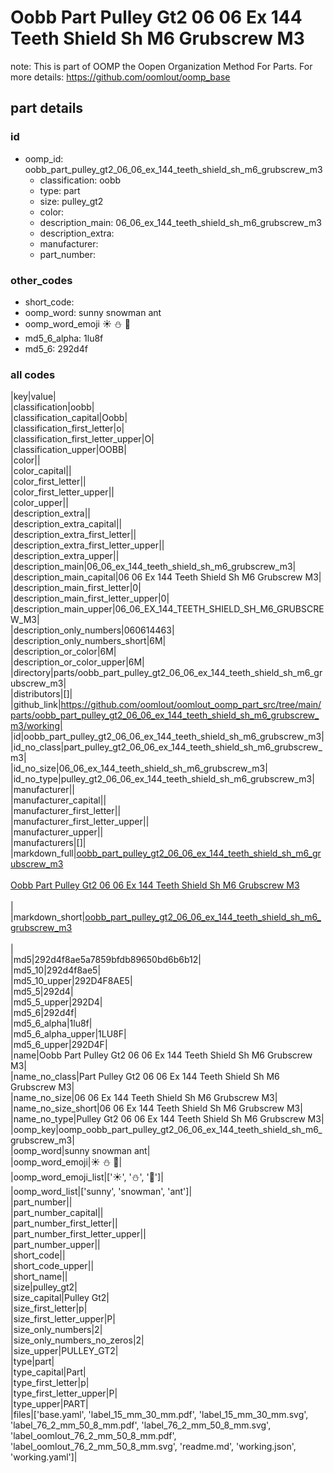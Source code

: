 # Oobb Part Pulley Gt2 06 06 Ex 144 Teeth Shield Sh M6 Grubscrew M3  

note: This is part of OOMP the Oopen Organization Method For Parts. For more details: https://github.com/oomlout/oomp_base

##  part details





### id
* oomp_id: oobb_part_pulley_gt2_06_06_ex_144_teeth_shield_sh_m6_grubscrew_m3
  * classification: oobb
  * type: part
  * size: pulley_gt2
  * color: 
  * description_main: 06_06_ex_144_teeth_shield_sh_m6_grubscrew_m3
  * description_extra: 
  * manufacturer: 
  * part_number: 

### other_codes
* short_code: 
* oomp_word: sunny snowman ant
* oomp_word_emoji :sunny: :snowman: :ant:
* md5_6_alpha: 1lu8f
* md5_6: 292d4f

### all codes 
|key|value|  
|classification|oobb|  
|classification_capital|Oobb|  
|classification_first_letter|o|  
|classification_first_letter_upper|O|  
|classification_upper|OOBB|  
|color||  
|color_capital||  
|color_first_letter||  
|color_first_letter_upper||  
|color_upper||  
|description_extra||  
|description_extra_capital||  
|description_extra_first_letter||  
|description_extra_first_letter_upper||  
|description_extra_upper||  
|description_main|06_06_ex_144_teeth_shield_sh_m6_grubscrew_m3|  
|description_main_capital|06 06 Ex 144 Teeth Shield Sh M6 Grubscrew M3|  
|description_main_first_letter|0|  
|description_main_first_letter_upper|0|  
|description_main_upper|06_06_EX_144_TEETH_SHIELD_SH_M6_GRUBSCREW_M3|  
|description_only_numbers|060614463|  
|description_only_numbers_short|6M|  
|description_or_color|6M|  
|description_or_color_upper|6M|  
|directory|parts/oobb_part_pulley_gt2_06_06_ex_144_teeth_shield_sh_m6_grubscrew_m3|  
|distributors|[]|  
|github_link|https://github.com/oomlout/oomlout_oomp_part_src/tree/main/parts/oobb_part_pulley_gt2_06_06_ex_144_teeth_shield_sh_m6_grubscrew_m3/working|  
|id|oobb_part_pulley_gt2_06_06_ex_144_teeth_shield_sh_m6_grubscrew_m3|  
|id_no_class|part_pulley_gt2_06_06_ex_144_teeth_shield_sh_m6_grubscrew_m3|  
|id_no_size|06_06_ex_144_teeth_shield_sh_m6_grubscrew_m3|  
|id_no_type|pulley_gt2_06_06_ex_144_teeth_shield_sh_m6_grubscrew_m3|  
|manufacturer||  
|manufacturer_capital||  
|manufacturer_first_letter||  
|manufacturer_first_letter_upper||  
|manufacturer_upper||  
|manufacturers|[]|  
|markdown_full|[oobb_part_pulley_gt2_06_06_ex_144_teeth_shield_sh_m6_grubscrew_m3](https://github.com/oomlout/oomlout_oomp_part_src/tree/main/parts/oobb_part_pulley_gt2_06_06_ex_144_teeth_shield_sh_m6_grubscrew_m3/working)<br>[](https://github.com/oomlout/oomlout_oomp_part_src/tree/main/parts/oobb_part_pulley_gt2_06_06_ex_144_teeth_shield_sh_m6_grubscrew_m3/working)<br>[Oobb Part Pulley Gt2 06 06 Ex 144 Teeth Shield Sh M6 Grubscrew M3](https://github.com/oomlout/oomlout_oomp_part_src/tree/main/parts/oobb_part_pulley_gt2_06_06_ex_144_teeth_shield_sh_m6_grubscrew_m3/working)<br><br>|  
|markdown_short|[oobb_part_pulley_gt2_06_06_ex_144_teeth_shield_sh_m6_grubscrew_m3](https://github.com/oomlout/oomlout_oomp_part_src/tree/main/parts/oobb_part_pulley_gt2_06_06_ex_144_teeth_shield_sh_m6_grubscrew_m3/working)<br><br>|  
|md5|292d4f8ae5a7859bfdb89650bd6b6b12|  
|md5_10|292d4f8ae5|  
|md5_10_upper|292D4F8AE5|  
|md5_5|292d4|  
|md5_5_upper|292D4|  
|md5_6|292d4f|  
|md5_6_alpha|1lu8f|  
|md5_6_alpha_upper|1LU8F|  
|md5_6_upper|292D4F|  
|name|Oobb Part Pulley Gt2 06 06 Ex 144 Teeth Shield Sh M6 Grubscrew M3|  
|name_no_class|Part Pulley Gt2 06 06 Ex 144 Teeth Shield Sh M6 Grubscrew M3|  
|name_no_size|06 06 Ex 144 Teeth Shield Sh M6 Grubscrew M3|  
|name_no_size_short|06 06 Ex 144 Teeth Shield Sh M6 Grubscrew M3|  
|name_no_type|Pulley Gt2 06 06 Ex 144 Teeth Shield Sh M6 Grubscrew M3|  
|oomp_key|oomp_oobb_part_pulley_gt2_06_06_ex_144_teeth_shield_sh_m6_grubscrew_m3|  
|oomp_word|sunny snowman ant|  
|oomp_word_emoji|:sunny: :snowman: :ant:|  
|oomp_word_emoji_list|[':sunny:', ':snowman:', ':ant:']|  
|oomp_word_list|['sunny', 'snowman', 'ant']|  
|part_number||  
|part_number_capital||  
|part_number_first_letter||  
|part_number_first_letter_upper||  
|part_number_upper||  
|short_code||  
|short_code_upper||  
|short_name||  
|size|pulley_gt2|  
|size_capital|Pulley Gt2|  
|size_first_letter|p|  
|size_first_letter_upper|P|  
|size_only_numbers|2|  
|size_only_numbers_no_zeros|2|  
|size_upper|PULLEY_GT2|  
|type|part|  
|type_capital|Part|  
|type_first_letter|p|  
|type_first_letter_upper|P|  
|type_upper|PART|  
|files|['base.yaml', 'label_15_mm_30_mm.pdf', 'label_15_mm_30_mm.svg', 'label_76_2_mm_50_8_mm.pdf', 'label_76_2_mm_50_8_mm.svg', 'label_oomlout_76_2_mm_50_8_mm.pdf', 'label_oomlout_76_2_mm_50_8_mm.svg', 'readme.md', 'working.json', 'working.yaml']|  
